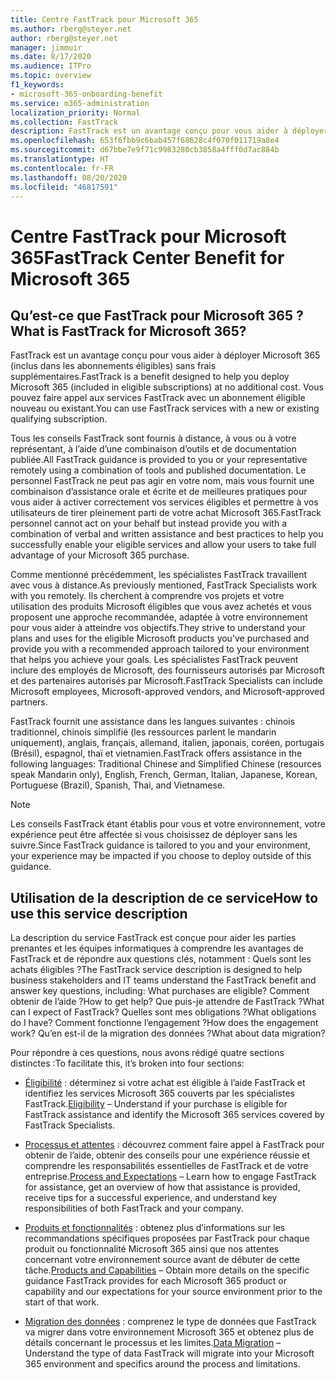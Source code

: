 ```yaml
---
title: Centre FastTrack pour Microsoft 365
ms.author: rberg@steyer.net
author: rberg@steyer.net
manager: jimmuir
ms.date: 8/17/2020
ms.audience: ITPro
ms.topic: overview
f1_keywords:
- microsoft-365-onboarding-benefit
ms.service: m365-administration
localization_priority: Normal
ms.collection: FastTrack
description: FastTrack est un avantage conçu pour vous aider à déployer Microsoft 365 (inclus dans les abonnements éligibles) sans frais supplémentaires. Vous pouvez faire appel aux services FastTrack avec un abonnement éligible nouveau ou existant.
ms.openlocfilehash: 653f6fbb9c6bab457f68628c4f070f011719a8e4
ms.sourcegitcommit: d67bbe7e9f71c9983280cb3858a4fff0d7ac884b
ms.translationtype: HT
ms.contentlocale: fr-FR
ms.lasthandoff: 08/20/2020
ms.locfileid: "46817591"
---
```

# <a name="fasttrack-center-benefit-for-microsoft-365"></a><span data-ttu-id="68fd2-104">Centre FastTrack pour Microsoft 365</span><span class="sxs-lookup"><span data-stu-id="68fd2-104">FastTrack Center Benefit for Microsoft 365</span></span>

## <a name="what-is-fasttrack-for-microsoft-365"></a><span data-ttu-id="68fd2-105">Qu’est-ce que FastTrack pour Microsoft 365 ?</span><span class="sxs-lookup"><span data-stu-id="68fd2-105">What is FastTrack for Microsoft 365?</span></span>

<span data-ttu-id="68fd2-106">FastTrack est un avantage conçu pour vous aider à déployer Microsoft 365 (inclus dans les abonnements éligibles) sans frais supplémentaires.</span><span class="sxs-lookup"><span data-stu-id="68fd2-106">FastTrack is a benefit designed to help you deploy Microsoft 365 (included in eligible subscriptions) at no additional cost.</span></span> <span data-ttu-id="68fd2-107">Vous pouvez faire appel aux services FastTrack avec un abonnement éligible nouveau ou existant.</span><span class="sxs-lookup"><span data-stu-id="68fd2-107">You can use FastTrack services with a new or existing qualifying subscription.</span></span>

<span data-ttu-id="68fd2-108">Tous les conseils FastTrack sont fournis à distance, à vous ou à votre représentant, à l’aide d’une combinaison d’outils et de documentation publiée.</span><span class="sxs-lookup"><span data-stu-id="68fd2-108">All FastTrack guidance is provided to you or your representative remotely using a combination of tools and published documentation.</span></span> <span data-ttu-id="68fd2-109">Le personnel FastTrack ne peut pas agir en votre nom, mais vous fournit une combinaison d’assistance orale et écrite et de meilleures pratiques pour vous aider à activer correctement vos services éligibles et permettre à vos utilisateurs de tirer pleinement parti de votre achat Microsoft 365.</span><span class="sxs-lookup"><span data-stu-id="68fd2-109">FastTrack personnel cannot act on your behalf but instead provide you with a combination of verbal and written assistance and best practices to help you successfully enable your eligible services and allow your users to take full advantage of your Microsoft 365 purchase.</span></span>

<span data-ttu-id="68fd2-110">Comme mentionné précédemment, les spécialistes FastTrack travaillent avec vous à distance.</span><span class="sxs-lookup"><span data-stu-id="68fd2-110">As previously mentioned, FastTrack Specialists work with you remotely.</span></span> <span data-ttu-id="68fd2-111">Ils cherchent à comprendre vos projets et votre utilisation des produits Microsoft éligibles que vous avez achetés et vous proposent une approche recommandée, adaptée à votre environnement pour vous aider à atteindre vos objectifs.</span><span class="sxs-lookup"><span data-stu-id="68fd2-111">They strive to understand your plans and uses for the eligible Microsoft products you’ve purchased and provide you with a recommended approach tailored to your environment that helps you achieve your goals.</span></span> <span data-ttu-id="68fd2-112">Les spécialistes FastTrack peuvent inclure des employés de Microsoft, des fournisseurs autorisés par Microsoft et des partenaires autorisés par Microsoft.</span><span class="sxs-lookup"><span data-stu-id="68fd2-112">FastTrack Specialists can include Microsoft employees, Microsoft-approved vendors, and Microsoft-approved partners.</span></span>

<span data-ttu-id="68fd2-113">FastTrack fournit une assistance dans les langues suivantes : chinois traditionnel, chinois simplifié (les ressources parlent le mandarin uniquement), anglais, français, allemand, italien, japonais, coréen, portugais (Brésil), espagnol, thaï et vietnamien.</span><span class="sxs-lookup"><span data-stu-id="68fd2-113">FastTrack offers assistance in the following languages: Traditional Chinese and Simplified Chinese (resources speak Mandarin only), English, French, German, Italian, Japanese, Korean, Portuguese (Brazil), Spanish, Thai, and Vietnamese.</span></span>

> [!NOTE]
> <span data-ttu-id="68fd2-114">Les conseils FastTrack étant établis pour vous et votre environnement, votre expérience peut être affectée si vous choisissez de déployer sans les suivre.</span><span class="sxs-lookup"><span data-stu-id="68fd2-114">Since FastTrack guidance is tailored to you and your environment, your experience may be impacted if you choose to deploy outside of this guidance.</span></span>

## <a name="how-to-use-this-service-description"></a><span data-ttu-id="68fd2-115">Utilisation de la description de ce service</span><span class="sxs-lookup"><span data-stu-id="68fd2-115">How to use this service description</span></span>

<span data-ttu-id="68fd2-116">La description du service FastTrack est conçue pour aider les parties prenantes et les équipes informatiques à comprendre les avantages de FastTrack et de répondre aux questions clés, notamment : Quels sont les achats éligibles ?</span><span class="sxs-lookup"><span data-stu-id="68fd2-116">The FastTrack service description is designed to help business stakeholders and IT teams understand the FastTrack benefit and answer key questions, including: What purchases are eligible?</span></span> <span data-ttu-id="68fd2-117">Comment obtenir de l’aide ?</span><span class="sxs-lookup"><span data-stu-id="68fd2-117">How to get help?</span></span> <span data-ttu-id="68fd2-118">Que puis-je attendre de FastTrack ?</span><span class="sxs-lookup"><span data-stu-id="68fd2-118">What can I expect of FastTrack?</span></span> <span data-ttu-id="68fd2-119">Quelles sont mes obligations ?</span><span class="sxs-lookup"><span data-stu-id="68fd2-119">What obligations do I have?</span></span> <span data-ttu-id="68fd2-120">Comment fonctionne l’engagement ?</span><span class="sxs-lookup"><span data-stu-id="68fd2-120">How does the engagement work?</span></span> <span data-ttu-id="68fd2-121">Qu’en est-il de la migration des données ?</span><span class="sxs-lookup"><span data-stu-id="68fd2-121">What about data migration?</span></span>

<span data-ttu-id="68fd2-122">Pour répondre à ces questions, nous avons rédigé quatre sections distinctes :</span><span class="sxs-lookup"><span data-stu-id="68fd2-122">To facilitate this, it’s broken into four sections:</span></span>

  - <span data-ttu-id="68fd2-123">[Éligibilité](eligibility.md) : déterminez si votre achat est éligible à l’aide FastTrack et identifiez les services Microsoft 365 couverts par les spécialistes FastTrack.</span><span class="sxs-lookup"><span data-stu-id="68fd2-123">[Eligibility](eligibility.md) – Understand if your purchase is eligible for FastTrack assistance and identify the Microsoft 365 services covered by FastTrack Specialists.</span></span>

  - <span data-ttu-id="68fd2-124">[Processus et attentes](process-and-expectations.md) : découvrez comment faire appel à FastTrack pour obtenir de l’aide, obtenir des conseils pour une expérience réussie et comprendre les responsabilités essentielles de FastTrack et de votre entreprise.</span><span class="sxs-lookup"><span data-stu-id="68fd2-124">[Process and Expectations](process-and-expectations.md) – Learn how to engage FastTrack for assistance, get an overview of how that assistance is provided, receive tips for a successful experience, and understand key responsibilities of both FastTrack and your company.</span></span>

  - <span data-ttu-id="68fd2-125">[Produits et fonctionnalités](products-and-capabilities.md) : obtenez plus d’informations sur les recommandations spécifiques proposées par FastTrack pour chaque produit ou fonctionnalité Microsoft 365 ainsi que nos attentes concernant votre environnement source avant de débuter de cette tâche.</span><span class="sxs-lookup"><span data-stu-id="68fd2-125">[Products and Capabilities](products-and-capabilities.md) – Obtain more details on the specific guidance FastTrack provides for each Microsoft 365 product or capability and our expectations for your source environment prior to the start of that work.</span></span>

  - <span data-ttu-id="68fd2-126">[Migration des données](data-migration.md) : comprenez le type de données que FastTrack va migrer dans votre environnement Microsoft 365 et obtenez plus de détails concernant le processus et les limites.</span><span class="sxs-lookup"><span data-stu-id="68fd2-126">[Data Migration](data-migration.md) – Understand the type of data FastTrack will migrate into your Microsoft 365 environment and specifics around the process and limitations.</span></span>
